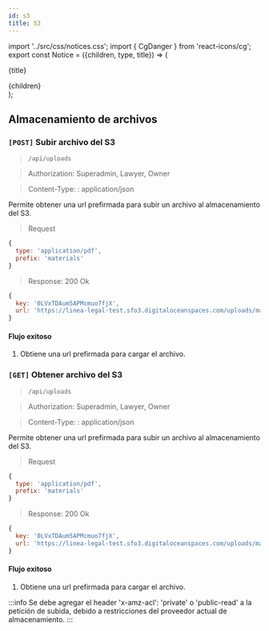 ```yaml
---
id: s3
title: S3
---
```


import '../src/css/notices.css';
import { CgDanger } from 'react-icons/cg';
export const Notice = ({children, type, title}) => (
  <div class={`notice ${type}`}>
  <p>
  <span class="span-notice">
  <CgDanger/> {title}
  </span>
  </p>
  {children}
  </div>
);

## Almacenamiento de archivos

### `[POST]` Subir archivo del S3

> `/api/uploads`

> Authorization: Superadmin, Lawyer, Owner

> Content-Type: : application/json


Permite obtener una url prefirmada para subir un archivo al almacenamiento del S3.

> Request

```javascript
{
  type: 'application/pdf',
  prefix: 'materials'
}
```

> Response: 200 Ok

```javascript
{
  key: '0LVxTDAum5APMcmuo7fjX',
  url: 'https://linea-legal-test.sfo3.digitaloceanspaces.com/uploads/materials/0LVxTDAum5APMcmuo7fjX?Content-Type=application%2Fpdf&X-Amz-Algorithm=AWS4-HMAC-SHA256&X-Amz-Credential=PGYITQNR6KBVLZWCKQQI%2F20210722%2Fsfo3%2Fs3%2Faws4_request&X-Amz-Date=20210722T172923Z&X-Amz-Expires=300&X-Amz-Signature=3590a6c350e36b344fc4b5531d3547d4b5a28d242f5c8f1bd76ab6a36f666b3e&X-Amz-SignedHeaders=host%3Bx-amz-acl&x-amz-acl=private'
}
```

#### Flujo exitoso

1. Obtiene una url prefirmada para cargar el archivo.

### `[GET]` Obtener archivo del S3

> `/api/uploads`

> Authorization: Superadmin, Lawyer, Owner

> Content-Type: : application/json


Permite obtener una url prefirmada para subir un archivo al almacenamiento del S3.

> Request

```javascript
{
  type: 'application/pdf',
  prefix: 'materials'
}
```

> Response: 200 Ok

```javascript
{
  key: '0LVxTDAum5APMcmuo7fjX',
  url: 'https://linea-legal-test.sfo3.digitaloceanspaces.com/uploads/materials/0LVxTDAum5APMcmuo7fjX?Content-Type=application%2Fpdf&X-Amz-Algorithm=AWS4-HMAC-SHA256&X-Amz-Credential=PGYITQNR6KBVLZWCKQQI%2F20210722%2Fsfo3%2Fs3%2Faws4_request&X-Amz-Date=20210722T172923Z&X-Amz-Expires=300&X-Amz-Signature=3590a6c350e36b344fc4b5531d3547d4b5a28d242f5c8f1bd76ab6a36f666b3e&X-Amz-SignedHeaders=host%3Bx-amz-acl&x-amz-acl=private'
}
```

#### Flujo exitoso

1. Obtiene una url prefirmada para cargar el archivo.

:::info
Se debe agregar el header 'x-amz-acl': 'private' o 'public-read' a la petición de subida, debido a restricciones del proveedor actual de almacenamiento.
:::